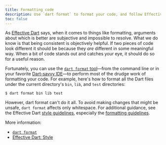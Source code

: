 ```yaml
---
title: Formatting code
description: Use `dart format` to format your code, and follow Effective Dart guidelines for what `dart format` doesn't cover.
toc: false
---
```


As [Effective Dart][] says, when it comes to things like formatting,
arguments about which is better are subjective and impossible to resolve.
What we do know is that being consistent is objectively helpful.
If two pieces of code look different it should be because
they _are_ different in some meaningful way.
When a bit of code stands out and catches your eye, it should do so for a useful reason.

Fortunately, you can use the [`dart format` tool][dart format]—from the 
command line or in your favorite [Dart-savvy IDE][ide]—to 
perform most of the drudge work of formatting your code.
For example, here's how to format all the Dart files
under the current directory's `bin`, `lib`, and `test` directories:

```terminal
$ dart format bin lib test
```

However, dart format can't do it all.
To avoid making changes that might be unsafe, `dart format` affects only whitespace.
For additional guidance, see the Effective Dart
[style guidelines][], especially the [formatting guidelines][]. 

More information:

* [`dart format`][dart format]
* [Effective Dart: Style][style guidelines]

[dart format]: /tools/dart-format
[Effective Dart]: /effective-dart
[formatting guidelines]: /effective-dart/style#formatting
[ide]: /tools/#ides-and-editors
[style guidelines]: /effective-dart/style
